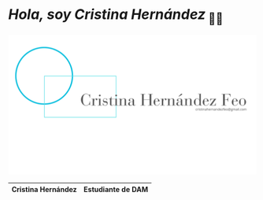 # *Hola, soy Cristina Hernández*<sub> 👋🏻 </sub>

![Imagen de Portada](recursos/portada1.png)

Cristina Hernández | Estudiante de DAM
--- | --- 
